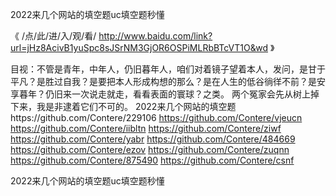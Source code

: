 
2022来几个网站的填空题uc填空题秒懂




《 /点/此/进/入/观/看/ http://www.baidu.com/link?url=jHz8AcivB1yuSpc8sJSrNM3GjOR6OSPiMLRbBTcVT1O&wd 》




目视：不管是青年，中年人，仍旧暮年人，咱们对着镜子望着本人，发问，是甘于平凡？是胜过自我？是要把本人形成构想的那么？是在人生的低谷徜徉不前？是安享暮年？仍旧来一次说走就走，看看表面的寰球？之类。
两个冤家会先从树上掉下来，我是非逮着它们不可的。
2022来几个网站的填空题https://github.com/Contere/229106
https://github.com/Contere/vjeucn
https://github.com/Contere/iibltn
https://github.com/Contere/ziwf
https://github.com/Contere/yabr
https://github.com/Contere/484669
https://github.com/Contere/ezov
https://github.com/Contere/zuqnn
https://github.com/Contere/875490
https://github.com/Contere/csnf





2022来几个网站的填空题uc填空题秒懂
